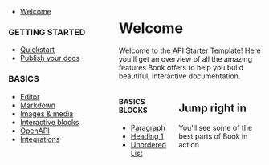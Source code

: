 <style>
    .sidebar {
        width: 200px;
        float: left;
        margin-right: 20px;
    }
    .content {
        overflow: hidden;
    }
</style>

<div class="sidebar">
    <ul>
        <li><a href="#">Welcome</a></li>
    </ul>
    <h3>GETTING STARTED</h3>
    <ul>
        <li><a href="#">Quickstart</a></li>
        <li><a href="#">Publish your docs</a></li>
    </ul>
    <h3>BASICS</h3>
    <ul>
        <li><a href="#">Editor</a></li>
        <li><a href="#">Markdown</a></li>
        <li><a href="#">Images & media</a></li>
        <li><a href="#">Interactive blocks</a></li>
        <li><a href="#">OpenAPI</a></li>
        <li><a href="#">Integrations</a></li>
    </ul>
</div>

<div class="content">
    <h1>Welcome</h1>
    <p>Welcome to the API Starter Template! Here you'll get an overview of all the amazing features Book offers to help you build beautiful, interactive documentation.</p>
</div>

<div style="display: flex; flex-direction:row;">
    <div style="width: 200px; margin-right: 20px;">
        <h4>BASICS BLOCKS</h4>
        <ul>
            <li><a href="#">Paragraph</a></li>
            <li><a href="#">Heading 1</a></li>
            <li><a href="#">Unordered List</a></li>
        </ul>
    </div>
    <div>
        <h2>Jump right in</h2>
        <p>You'll see some of the best parts of Book in action</p>
    </div>
</div>
